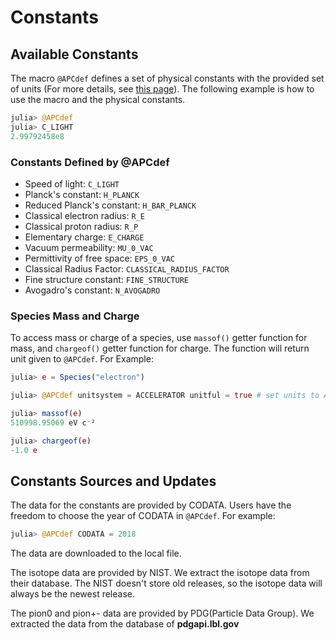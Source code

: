 # Constants 

## Available Constants
The macro `@APCdef` defines a set of physical constants with the provided set of units (For more details, see [this page](units.md)). The following example is how to use the macro and the physical constants.

```julia
julia> @APCdef
julia> C_LIGHT
2.99792458e8
```

### Constants Defined by @APCdef

- Speed of light: `C_LIGHT`
- Planck's constant: `H_PLANCK`
- Reduced Planck's constant: `H_BAR_PLANCK`
- Classical electron radius: `R_E`
- Classical proton radius: `R_P`
- Elementary charge:  `E_CHARGE`
- Vacuum permeability: `MU_0_VAC`
- Permittivity of free space: `EPS_0_VAC`
- Classical Radius Factor: `CLASSICAL_RADIUS_FACTOR`
- Fine structure constant: `FINE_STRUCTURE`
- Avogadro's constant: `N_AVOGADRO`

### Species Mass and Charge

To access mass or charge of a species, use `massof()` getter function for mass, and `chargeof()` getter function for charge. The function will return unit given to `@APCdef`. For Example:

```julia
julia> e = Species("electron") 

julia> @APCdef unitsystem = ACCELERATOR unitful = true # set units to ACCELERATOR unit system, where mass unit is eV/c^2 and charge unit is elementary charge

julia> massof(e) 
510998.95069 eV c⁻²

julia> chargeof(e)
-1.0 e

```

## Constants Sources and Updates

The data for the constants are provided by CODATA. Users have the freedom to choose the year of CODATA in `@APCdef`. For example: 
```julia
julia> @APCdef CODATA = 2018
```
The data are downloaded to the local file.

The isotope data are provided by NIST. We extract the isotope data from their database. The NIST doesn't store old releases, so the isotope data will always be the newest release.

The pion0 and pion+- data are provided by PDG(Particle Data Group). We extracted the data from the database of **pdgapi.lbl.gov**